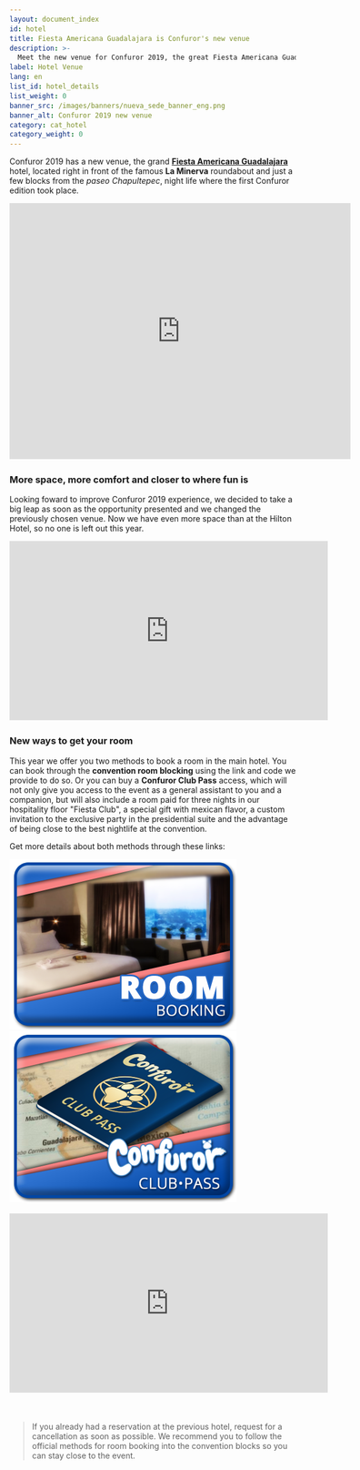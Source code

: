 ```yaml
---
layout: document_index
id: hotel
title: Fiesta Americana Guadalajara is Confuror's new venue
description: >-
  Meet the new venue for Confuror 2019, the great Fiesta Americana Guadalajara. Keep reading to know more.
label: Hotel Venue
lang: en
list_id: hotel_details
list_weight: 0
banner_src: /images/banners/nueva_sede_banner_eng.png
banner_alt: Confuror 2019 new venue
category: cat_hotel
category_weight: 0
---
```


Confuror 2019 has a new venue, the grand [**Fiesta Americana Guadalajara**](https://www.fiestamericana.com/web/fiesta-americana-guadalajara) hotel, located right in front of the famous **La Minerva** roundabout and just a few blocks from the _paseo Chapultepec_, night life where the first Confuror edition took place.

<div class="container text-center">
<iframe src="https://www.google.com/maps/embed?pb=!1m18!1m12!1m3!1d3732.902335815756!2d-103.39141904932883!3d20.673551986124092!2m3!1f0!2f0!3f0!3m2!1i1024!2i768!4f13.1!3m3!1m2!1s0x8428ae71e6b99a17%3A0x5185c5481c56db17!2sFiesta+Americana+Guadalajara!5e0!3m2!1ses-419!2smx!4v1545375492051" width="600" height="450" frameborder="0" style="border:0" allowfullscreen></iframe>
</div>

### More space, more comfort and closer to where fun is

Looking foward to improve Confuror 2019 experience, we decided to take a big leap as soon as the opportunity presented and we changed the previously chosen venue. Now we have even more space than at the Hilton Hotel, so no one is left out this year.

<div class="container text-center">
<iframe width="560" height="315" src="https://www.youtube.com/embed/n1m5c2YWOEU" frameborder="0" allow="accelerometer; autoplay; encrypted-media; gyroscope; picture-in-picture" allowfullscreen></iframe>
</div>

### New ways to get your room

This year we offer you two methods to book a room in the main hotel. You can book through the **convention room blocking** using the link and code we provide to do so. Or you can buy a **Confuror Club Pass** access, which will not only give you access to the event as a general assistant to you and a companion, but will also include a room paid for three nights in our hospitality floor "Fiesta Club", a special gift with mexican flavor, a custom invitation to the exclusive party in the presidential suite and the advantage of being close to the best nightlife at the convention.

Get more details about both methods through these links:

<div class="container">
  <div class="row">
    <div class="col-md-6">
      <a href="/en/hotel/booking/"><img class="img-fluid" src="/images/ui/btn_booking.png" alt="Reservas en el Hotel"></a>
    </div>
    <div class="col-md-6">
      <a href="/en/hotel/club_pass/"><img class="img-fluid" src="/images/ui/btn_club-pass.png" alt="Confuror Club Pass"></a>
    </div>
  </div>
</div>

<br>

<div class="container text-center">
<iframe width="560" height="315" src="https://www.youtube.com/embed/MIo2xpVIGBQ" frameborder="0" allow="accelerometer; autoplay; encrypted-media; gyroscope; picture-in-picture" allowfullscreen></iframe>
</div>

<br>
<br>

> If you already had a reservation at the previous hotel, request for a cancellation as soon as possible. We recommend you to follow the official methods for room booking into the convention blocks so you can stay close to the event.